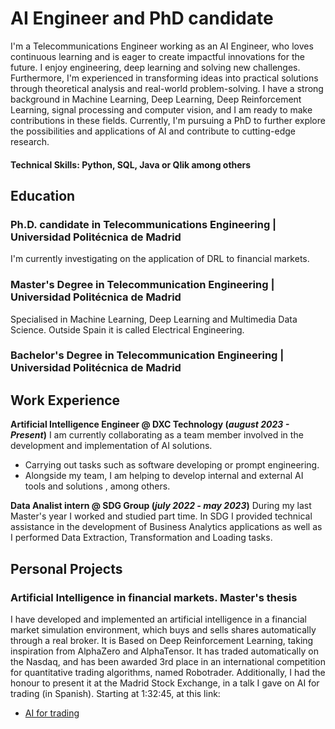 # AI Engineer and PhD candidate

I'm a Telecommunications Engineer working as an AI Engineer, who loves continuous learning and is eager to create impactful innovations for the future. I enjoy engineering, deep learning and solving new challenges. Furthermore, I'm experienced in transforming ideas into practical solutions through theoretical analysis and real-world problem-solving. I have a strong background in Machine Learning, Deep Learning, Deep Reinforcement Learning, signal processing and computer vision, and I am ready to make contributions in these fields. Currently, I'm pursuing a PhD to further explore the possibilities and applications of AI and contribute to cutting-edge research. 

#### Technical Skills: Python, SQL, Java or Qlik among others

## Education
### Ph.D. candidate in Telecommunications Engineering | Universidad Politécnica de Madrid
I'm currently investigating on the application of DRL to financial markets.
  
### Master's Degree in Telecommunication Engineering | Universidad Politécnica de Madrid
Specialised in Machine Learning, Deep Learning and Multimedia Data Science. Outside Spain it is called Electrical Engineering.
  
### Bachelor's Degree in Telecommunication Engineering | Universidad Politécnica de Madrid

## Work Experience
**Artificial Intelligence Engineer @ DXC Technology (_august 2023 - Present_)**
I am currently collaborating as a team member involved in the development and implementation of AI solutions.
- Carrying out tasks such as software developing or prompt engineering.
- Alongside my team, I am helping to develop internal and external AI tools and solutions , among others.

**Data Analist intern @ SDG Group (_july 2022 - may 2023_)**
During my last Master's year I worked and studied part time. In SDG I provided technical assistance in the development of Business Analytics applications as well as I performed Data Extraction, Transformation and Loading tasks.

## Personal Projects
### Artificial Intelligence in financial markets. Master's thesis
I have developed and implemented an artificial intelligence in a financial market simulation environment, which buys and sells shares automatically through a real broker. It is Based on Deep Reinforcement Learning, taking inspiration from AlphaZero and AlphaTensor. It has traded automatically on the Nasdaq, and has been awarded 3rd place in an international competition for quantitative trading algorithms, named Robotrader.
Additionally, I had the honour to present it at the Madrid Stock Exchange, in a talk I gave on AI for trading (in Spanish). Starting at 1:32:45, at this link:
- [AI for trading](https://www.youtube.com/watch?v=5EibcbIFkjs&t=7829s)
